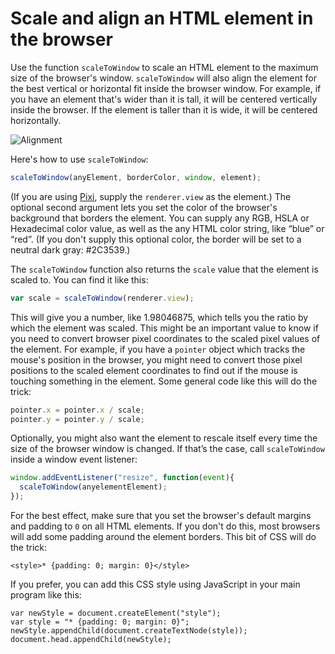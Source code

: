 Scale and align an HTML element in the browser
===============================================
Use the function `scaleToWindow` to scale an HTML element to
the maximum size of the browser's window. `scaleToWindow` will also align the element for the best vertical or horizontal fit inside the browser window. For example, if you have an element that's wider than it is tall, it will be centered vertically inside the browser. If the element is taller than it is wide, it will be centered horizontally.

![Alignment](screenShot.png)

Here's how to use `scaleToWindow`:
```js
scaleToWindow(anyElement, borderColor, window, element);
```
(If you are using [Pixi](https://github.com/pixijs/pixi.js), supply the `renderer.view` as the element.)
The optional second argument lets you set the color of the browser's background that borders the element. You can supply any RGB, HSLA or Hexadecimal color value, as well as the any HTML color string, like “blue” or “red”. (If you don't supply this optional color, the border will be set to a neutral dark gray: #2C3539.)

The `scaleToWindow` function also returns the `scale` value that the
element is scaled to. You can find it like this:
```js
var scale = scaleToWindow(renderer.view);
```
This will give you a number, like 1.98046875, which tells you the
ratio by which the element was scaled. This might be an important value
to know if you need to convert browser pixel coordinates to the scaled
pixel values of the element. For example, if you have a `pointer`
object which tracks the mouse's position in the browser, you might
need to convert those pixel positions to the scaled element coordinates
to find out if the mouse is touching something in the element. Some general code like this will do the trick:
```js
pointer.x = pointer.x / scale;
pointer.y = pointer.y / scale;
```
Optionally, you might also want the element to rescale itself every
time the size of the browser window is changed. If that’s the case,
call `scaleToWindow` inside a window event listener:
```js
window.addEventListener("resize", function(event){ 
  scaleToWindow(anyelementElement);
});
```
For the best effect, make sure that you set the browser's default margins and
padding to `0` on all HTML elements. If you don't do this, most
browsers will add some padding around the element borders.  This bit of CSS will do the
trick:
```
<style>* {padding: 0; margin: 0}</style>
```
If you prefer, you can add this CSS style using JavaScript in your main program
like this:
```
var newStyle = document.createElement("style");
var style = "* {padding: 0; margin: 0}";
newStyle.appendChild(document.createTextNode(style));
document.head.appendChild(newStyle);
```


